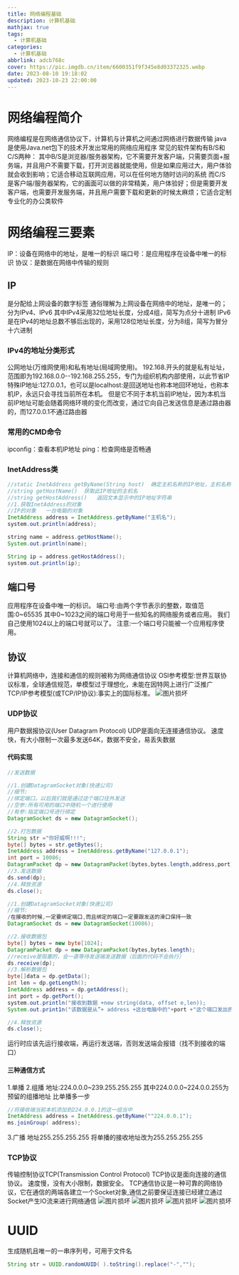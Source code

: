 ```yaml
---
title: 网络编程基础
description: 计算机基础
mathjax: true
tags:
  - 计算机基础
categories:
  - 计算机基础
abbrlink: adcb768c
cover: https://pic.imgdb.cn/item/6600351f9f345e8d03372325.webp
date: 2023-08-10 19:18:02
updated: 2023-10-23 22:00:00
---
```

# 网络编程简介
网络编程是在网络通信协议下，计算机与计算机之间通过网络进行数据传输
java是使用Java.net包下的技术开发出常用的网络应用程序
常见的软件架构有B/S和C/S两种：
其中B/S是浏览器/服务器架构，它不需要开发客户端，只需要页面+服务端，并且用户不需要下载，打开浏览器就能使用，但是如果应用过大，用户体验就会收到影响；它适合移动互联网应用，可以在任何地方随时访问的系统
而C/S是客户端/服务器架构，它的画面可以做的非常精美，用户体验好；但是需要开发客户端，也需要开发服务端，并且用户需要下载和更新的时候太麻烦；它适合定制专业化的办公类软件
# 网络编程三要素
IP：设备在网络中的地址，是唯一的标识
端口号：是应用程序在设备中唯一的标识
协议：是数据在网络中传输的规则
## IP
是分配给上网设备的数字标签
通俗理解为上网设备在网络中的地址，是唯一的；分为IPv4、IPv6
其中IPv4采用32位地址长度，分成4组，简写为点分十进制
IPv6是在IPv4的地址总数不够后出现的，采用128位地址长度，分为8组，简写为冒分十六进制
### IPv4的地址分类形式
公网地址(万维网使用)和私有地址(局域网使用)。
192.168.开头的就是私有址址，范围即为192.168.0.0--192.168.255.255，专门为组织机构内部使用，以此节省IP
特殊IP地址:127.0.0.1，也可以是localhost:是回送地址也称本地回环地址，也称本机IP，永远只会寻找当前所在本机。
但是它不同于本机当前IP地址，因为本机当前IP地址可能会随着网络环境的变化而改变，通过它向自己发送信息是通过路由器的，而127.0.0.1不通过路由器
### 常用的CMD命令
ipconfig：查看本机IP地址
ping：检查网络是否畅通
### InetAddress类
```java
//static InetAddress getByName(String host)  确定主机名称的IP地址，主机名称可以是机器名称，也可以是IP地址
//string getHostName()  获取此IP地址的主机名
//string getHostAddress()   返回文本显示中的IP地址字符串
//1.获取InetAddress的对象
//IP的对象   一台电脑的对象
InetAddress address = InetAddress.getByName("主机名");
system.out.println(address);

string name = address.getHostName();
System.out.println(name);

String ip = address.getHostAddress();
system.out.println(ip);

```
## 端口号
应用程序在设备中唯一的标识。
端口号:由两个字节表示的整数，取值范围:0~65535
其中0~1023之间的端口号用于一些知名的网络服务或者应用。
我们自己使用1024以上的端口号就可以了。
注意:一个端口号只能被一个应用程序使用。
## 协议
计算机网络中，连接和通信的规则被称为网络通信协议
OSl参考模型:世界互联协议标准，全球通信规范，单模型过于理想化，未能在因特网上进行广泛推广TCP/IP参考模型(或TCP/IP协议):事实上的国际标准。
<img src="/post-img/Pasted image 20230718172327.png" alt="图片损坏" style="zoom:100%;" />

### UDP协议
用户数据报协议(User Datagram Protocol)
UDP是面向无连接通信协议。
速度快，有大小限制一次最多发送64K，数据不安全，易丢失数据
#### 代码实现
```java
//发送数据

//1.创建DatagramSocket对象(快递公司)
//细节:
//绑定端口。以后我们就是通过这个端口往外发送
//空参:所有可用的端口中随机一个进行使用
//有参:指定端口号进行绑定
DatagramSocket ds = new DatagramSocket();

//2.打包数据
String str ="你好威啊!!!";
byte[] bytes = str.getBytes();
InetAddress address = InetAddress.getByName("127.0.0.1");
int port = 10086;
DatagramPacket dp = new DatagramPacket(bytes,bytes.length,address,port);
//3.发送数据
ds.send(dp);
//4.释放资源
ds.close();
```
```java
//1.创建DatagramSocket对象(快递公司)
//细节:
/在接收的时候,一定要绑定端口,而且绑定的端口一定要跟发送的滑口保持一致
DatagramSocket ds = new DatagramSocket(10086);

//2.接收数据包
byte[] bytes = new byte[1024];
DatagramPacket dp = new DatagramPacket(bytes,bytes.length);
//receive是阻塞的，会一直等待发送端发送数据（后面的代码不会执行）
ds.receive(dp);
//3.解析数据包
byte[]data = dp.getData();
int len = dp.getLength();
InetAddress address = dp.getAddress();
int port = dp.getPort();
system.out.println("接收到数据 +new string(data, offset e,len));
System.out.print1n("该数据是从”+ address +这台电脑中的"+port +"这个端口发出的");

//4.释放资源
ds.close();
```
运行时应该先运行接收端，再运行发送端，否则发送端会报错（找不到接收的端口）
#### 三种通信方式
1.单播
2.组播
地址:224.0.0.0~239.255.255.255
其中224.0.0.0~224.0.0.255为预留的组播地址
比单播多一步
```java
//将接收端当前本机添加到224.0.0.1的这一组当中
InetAddress address = InetAddress.getByName(""224.0.0.1");
ms.joinGroup( address);
```
3.广播 地址255.255.255.255
将单播的接收地址改为255.255.255.255

### TCP协议
传输控制协议TCP(Transmission Control Protocol)
TCP协议是面向连接的通信协议。
速度慢，没有大小限制，数据安全。
TCP通信协议是一种可靠的网络协议，它在通信的两端各建立一个Socket对象,通信之前要保证连接已经建立通过Socket产生IO流来进行网络通信
<img src="/post-img/Pasted image 20230718173645.png" alt="图片损坏" style="zoom:100%;" />
<img src="/post-img/Pasted image 20230718173745.png" alt="图片损坏" style="zoom:100%;" />
<img src="/post-img/Pasted image 20230718173854.png" alt="图片损坏" style="zoom:100%;" />
<img src="/post-img/Pasted image 20230718173838.png" alt="图片损坏" style="zoom:100%;" />

# UUID
生成随机且唯一的一串序列号，可用于文件名
```java
String str = UUID.randomUUID( ).toString().replace("-","");
```
